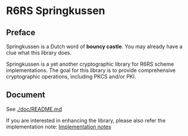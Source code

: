R6RS Springkussen
=================

Preface
-------

Springkussen is a Dutch word of __bouncy castle__. You may already have a
clue what this library does.

Springkussen is a yet another cryptographic library for R6RS scheme
implementations. The goal for this library is to provide comprehensive 
cryptographic operations, including PKCS and/or PKI.

Document
--------

See [./doc/README.md](./doc/REAMDE.md)

If you are interested in enhancing the library, please also refer the
implementation note: [Implementation notes](./doc/notes.md)

